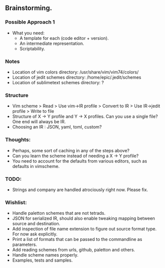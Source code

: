 ## Brainstorming.

### Possible Approach 1

- What you need:
	- A template for each (code editor + version).
	- An intermediate representation.
	- Scriptability.

### Notes

- Location of vim colors directory: /usr/share/vim/vim74/colors/
- Location of jedit schemes directory: /home/epic/.jedit/schemes
- Location of sublimetext schemes directory: ?

### Structure

- Vim scheme > Read > Use vim->IR profile > Convert to IR > Use IR->jedit profile > Write to file
- Structure of X -> Y profile and Y -> X profiles. Can you use a single file? One end will always be IR.
- Choosing an IR : JSON, yaml, toml, custom?

### Thoughts:

- Perhaps, some sort of caching in any of the steps above?
- Can you learn the scheme instead of needing a X -> Y profile?
- You need to account for the defaults from various editors, such as defaults in vimscheme.

### TODO:

- Strings and company are handled atrociously right now. Please fix.

### Wishlist:

- Handle paletton schemes that are not tetrads.
- JSON for serialized IR, should also enable tweaking mapping between source and destination.
- Add inspection of file name extension to figure out source format type. For now ask explicitly.
- Print a list of formats that can be passed to the commandline as parameters.
- Add reading schemes from urls, github, paletton and others.
- Handle scheme names properly.
- Examples, tests and samples.
